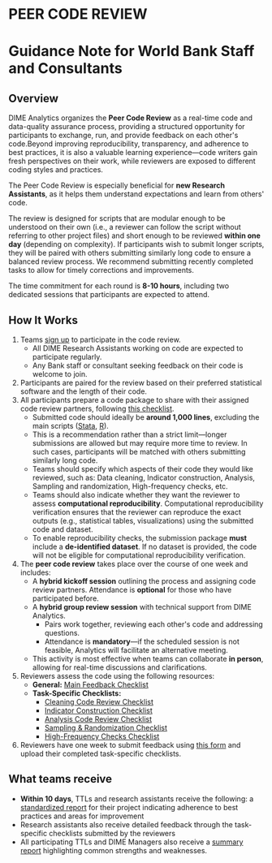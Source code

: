 # PEER CODE REVIEW
# Guidance Note for World Bank Staff and Consultants

## Overview
DIME Analytics organizes the **Peer Code Review** as a real-time code and data-quality assurance process, providing a structured opportunity for participants to exchange, run, and provide feedback on each other's code.Beyond improving reproducibility, transparency, and adherence to best practices, it is also a valuable learning experience—code writers gain fresh perspectives on their work, while reviewers are exposed to different coding styles and practices.

The Peer Code Review is especially beneficial for **new Research Assistants**, as it helps them understand expectations and learn from others' code.

The review is designed for scripts that are modular enough to be understood on their own (i.e., a reviewer can follow the script without referring to other project files) and short enough to be reviewed **within one day** (depending on complexity). If participants wish to submit longer scripts, they will be paired with others submitting similarly long code to ensure a balanced review process. We recommend submitting recently completed tasks to allow for timely corrections and improvements.

The time commitment for each round is **8-10 hours**, including two dedicated sessions that participants are expected to attend.

## How It Works

1. Teams [sign up](https://survey.wb.surveycto.com/collect/code_review_sign_up?caseid=) to participate in the code review.  
   - All DIME Research Assistants working on code are expected to participate regularly.  
   - Any Bank staff or consultant seeking feedback on their code is welcome to join.  
2. Participants are paired for the review based on their preferred statistical software and the length of their code.  
3. All participants prepare a code package to share with their assigned code review partners, following [this checklist](https://github.com/worldbank/dime-standards/blob/master/dime-coding-standards/checklists/Peer%20Code%20Review%20Submission%20Checklist.pdf).  
   - Submitted code should ideally be **around 1,000 lines**, excluding the main scripts ([Stata](https://github.com/worldbank/wb-reproducible-research-repository/blob/main/resources/main.do), [R](https://github.com/worldbank/wb-reproducible-research-repository/blob/main/resources/main.R)).  
   - This is a recommendation rather than a strict limit—longer submissions are allowed but may require more time to review. In such cases, participants will be matched with others submitting similarly long code.  
   - Teams should specify which aspects of their code they would like reviewed, such as: Data cleaning, Indicator construction, Analysis, Sampling and randomization, High-frequency checks, etc.
   - Teams should also indicate whether they want the reviewer to assess **computational reproducibility**. Computational reproducibility verification ensures that the reviewer can reproduce the exact outputs (e.g., statistical tables, visualizations) using the submitted code and dataset.  
   - To enable reproducibility checks, the submission package **must** include a **de-identified dataset**. If no dataset is provided, the code will not be eligible for computational reproducibility verification.
4. The **peer code review** takes place over the course of one week and includes:  
   - A **hybrid kickoff session** outlining the process and assigning code review partners. Attendance is **optional** for those who have participated before.  
   - A **hybrid group review session** with technical support from DIME Analytics.  
     - Pairs work together, reviewing each other's code and addressing questions.  
     - Attendance is **mandatory**—if the scheduled session is not feasible, Analytics will facilitate an alternative meeting.  
   - This activity is most effective when teams can collaborate **in person**, allowing for real-time discussions and clarifications.  
5. Reviewers assess the code using the following resources:  
   - **General:** [Main Feedback Checklist](https://github.com/worldbank/dime-standards/blob/master/dime-coding-standards/checklists/Reviewer%20Feedback%20Checklist.pdf)  
   - **Task-Specific Checklists:**  
     - [Cleaning Code Review Checklist](https://github.com/worldbank/dime-standards/blob/master/dime-coding-standards/checklists/Cleaning%20Code%20Review%20Checklist.pdf)  
     - [Indicator Construction Checklist](https://github.com/worldbank/dime-standards/blob/master/dime-coding-standards/checklists/Construction%20Code%20Review%20Checklist.pdf)  
     - [Analysis Code Review Checklist](https://github.com/worldbank/dime-standards/blob/master/dime-coding-standards/checklists/Analysis%20Code%20Review%20Checklist.pdf)  
     - [Sampling & Randomization Checklist](https://github.com/worldbank/dime-standards/blob/master/dime-coding-standards/checklists/Sampling%20and%20Random%20Treatment%20Assignment%20Checklist.pdf)  
     - [High-Frequency Checks Checklist](https://github.com/worldbank/dime-standards/blob/master/dime-coding-standards/checklists/HFCs%20Checklist.pdf)  
6. Reviewers have one week to submit feedback using [this form](https://survey.wb.surveycto.com/collect/code_review_summary?caseid=) and upload their completed task-specific checklists.


## What teams receive
- **Within 10 days**, TTLs and research assistants receive the following: a [standardized report](https://github.com/worldbank/dime-standards/blob/master/dime-coding-standards/checklists/samples/Sample%20TTL%20Report.pdf) for their project indicating adherence to best practices and areas for improvement 
- Research assistants also receive detailed feedback through the task-specific checklists submitted by the reviewers
- All participating TTLs and DIME Managers also receive a [summary report](https://github.com/worldbank/dime-standards/blob/master/dime-coding-standards/checklists/samples/Peer%20Code%20Review%20Summary%20-%20FY24%20Q3.pdf) highlighting common strengths and weaknesses. 
